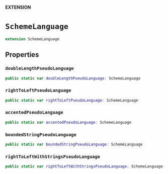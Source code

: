 **EXTENSION**

# `SchemeLanguage`
```swift
extension SchemeLanguage
```

## Properties
### `doubleLengthPseudoLanguage`

```swift
public static var doubleLengthPseudoLanguage: SchemeLanguage
```

### `rightToLeftPseudoLanguage`

```swift
public static var rightToLeftPseudoLanguage: SchemeLanguage
```

### `accentedPseudoLanguage`

```swift
public static var accentedPseudoLanguage: SchemeLanguage
```

### `boundedStringPseudoLanguage`

```swift
public static var boundedStringPseudoLanguage: SchemeLanguage
```

### `rightToLeftWithStringsPseudoLanguage`

```swift
public static var rightToLeftWithStringsPseudoLanguage: SchemeLanguage
```
